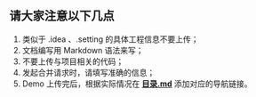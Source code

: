 ## 请大家注意以下几点
1. 类似于 .idea 、.setting 的具体工程信息不要上传；
2. 文档编写用 Markdown 语法来写；
3. 不要上传与项目相关的代码；
4. 发起合并请求时，请填写准确的信息；
5. Demo 上传完后，根据实际情况在 **[目录.md](./目录.md)** 添加对应的导航链接。
